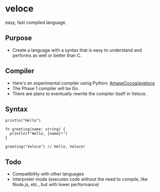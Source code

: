 # veloce
easy, fast compiled language.

## Purpose
* Create a language with a syntax that is easy to understand and performs as well or better than C.
## Compiler
* Here's an experimental compiler using Python: [AmaseCocoa/pveloce](https://github.com/AmaseCocoa/pveloce)
* The Phase 1 compiler will be Go.
* There are plans to eventually rewrite the compiler itself in Veloce.

## Syntax
```
println("Hello")

fn greeting(name: string) {
  println(f"Hello, {name}!")
}

greeting("Veloce") // Hello, Veloce!
```
## Todo
* Compatibility with other languages
* Interpreter mode (executes code without the need to compile, like Node.js, etc., but with lower performance)
